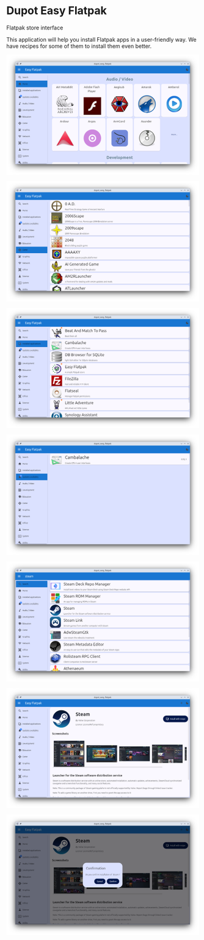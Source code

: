 # Dupot Easy Flatpak

Flatpak store interface

This application will help you install Flatpak apps in a user-friendly way. We have recipes for some of them to install them even better.

![Application](export/screenshots/Screenshot_home.png)

![Application](export/screenshots/Screenshot_category.png)

![Application](export/screenshots/Screenshot_installed_applications.png)

![Application](export/screenshots/Screenshot_update_availables.png)

![Application](export/screenshots/Screenshot_search.png)

![Application](export/screenshots/Screenshot_application_steam.png)

![Application](export/screenshots/Screenshot_application_steam_confirm_install.png)
